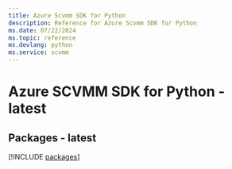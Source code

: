```yaml
---
title: Azure Scvmm SDK for Python
description: Reference for Azure Scvmm SDK for Python
ms.date: 07/22/2024
ms.topic: reference
ms.devlang: python
ms.service: scvmm
---
```

# Azure SCVMM SDK for Python - latest
## Packages - latest
[!INCLUDE [packages](scvmm-index.md)]
